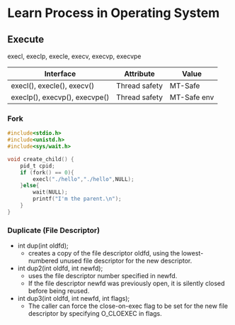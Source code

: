# Learn Process in Operating System

## Execute 
execl, execlp, execle, execv, execvp, execvpe  

Interface  | Attribute | Value
-- | -- | --
execl(), execle(), execv() | Thread safety | MT-Safe
execlp(), execvp(), execvpe() | Thread safety | MT-Safe env

### Fork
```c
#include<stdio.h>
#include<unistd.h>
#include<sys/wait.h>

void create_child() {
    pid_t cpid;
    if (fork() == 0){
        execl("./hello","./hello",NULL);
    }else{
        wait(NULL);
        printf("I'm the parent.\n");
    }
}
```

### Duplicate (File Descriptor)
- int dup(int oldfd);
  - creates a copy of the file descriptor oldfd, using the lowest-numbered unused file descriptor for the new descriptor. 
- int dup2(int oldfd, int newfd);
  - uses the file descriptor number specified in newfd.  
  - If the file descriptor newfd was previously open, it is silently closed before being reused.
- int dup3(int oldfd, int newfd, int flags);
  - The caller can force the close-on-exec flag to be set for the new file descriptor by specifying O_CLOEXEC in flags.



